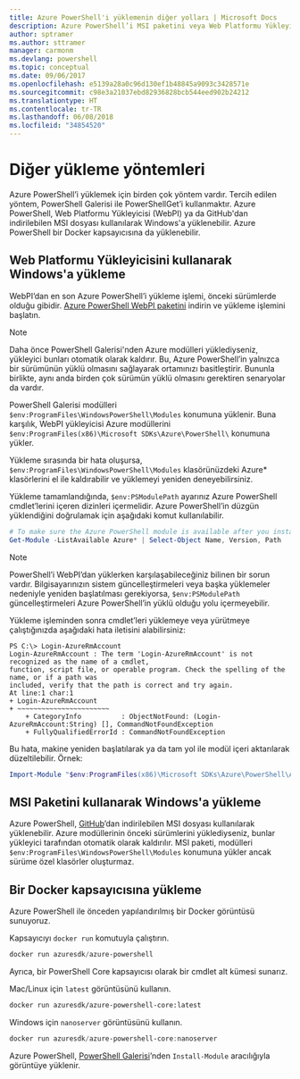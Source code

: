 ```yaml
---
title: Azure PowerShell'i yüklemenin diğer yolları | Microsoft Docs
description: Azure PowerShell’i MSI paketini veya Web Platformu Yükleyicisi’ni kullanarak yükleme.
author: sptramer
ms.author: sttramer
manager: carmonm
ms.devlang: powershell
ms.topic: conceptual
ms.date: 09/06/2017
ms.openlocfilehash: e5139a28a0c96d130ef1b48845a9093c3428571e
ms.sourcegitcommit: c98e3a21037ebd82936828bcb544eed902b24212
ms.translationtype: HT
ms.contentlocale: tr-TR
ms.lasthandoff: 06/08/2018
ms.locfileid: "34854520"
---
```

# <a name="other-installation-methods"></a>Diğer yükleme yöntemleri

Azure PowerShell’i yüklemek için birden çok yöntem vardır. Tercih edilen yöntem, PowerShell Galerisi ile PowerShellGet’i kullanmaktır. Azure PowerShell, Web Platformu Yükleyicisi (WebPI) ya da GitHub'dan indirilebilen MSI dosyası kullanılarak Windows'a yüklenebilir. Azure PowerShell bir Docker kapsayıcısına da yüklenebilir.

## <a name="install-on-windows-using-the-web-platform-installer"></a>Web Platformu Yükleyicisini kullanarak Windows'a yükleme

WebPI’dan en son Azure PowerShell’i yükleme işlemi, önceki sürümlerde olduğu gibidir.
[Azure PowerShell WebPI paketini](http://aka.ms/webpi-azps) indirin ve yükleme işlemini başlatın.

> [!NOTE]
> Daha önce PowerShell Galerisi'nden Azure modülleri yüklediyseniz, yükleyici bunları otomatik olarak kaldırır. Bu, Azure PowerShell’in yalnızca bir sürümünün yüklü olmasını sağlayarak ortamınızı basitleştirir. Bununla birlikte, aynı anda birden çok sürümün yüklü olmasını gerektiren senaryolar da vardır.
>
> PowerShell Galerisi modülleri `$env:ProgramFiles\WindowsPowerShell\Modules` konumuna yüklenir. Buna karşılık, WebPI yükleyicisi Azure modüllerini `$env:ProgramFiles(x86)\Microsoft SDKs\Azure\PowerShell\` konumuna yükler.
>
> Yükleme sırasında bir hata oluşursa, `$env:ProgramFiles\WindowsPowerShell\Modules` klasörünüzdeki Azure* klasörlerini el ile kaldırabilir ve yüklemeyi yeniden deneyebilirsiniz.

Yükleme tamamlandığında, `$env:PSModulePath` ayarınız Azure PowerShell cmdlet’lerini içeren dizinleri içermelidir. Azure PowerShell’in düzgün yüklendiğini doğrulamak için aşağıdaki komut kullanılabilir.

```powershell
# To make sure the Azure PowerShell module is available after you install
Get-Module -ListAvailable Azure* | Select-Object Name, Version, Path
```

> [!NOTE]
> PowerShell’i WebPI’dan yüklerken karşılaşabileceğiniz bilinen bir sorun vardır. Bilgisayarınızın sistem güncelleştirmeleri veya başka yüklemeler nedeniyle yeniden başlatılması gerekiyorsa, `$env:PSModulePath` güncelleştirmeleri Azure PowerShell’in yüklü olduğu yolu içermeyebilir.

Yükleme işleminden sonra cmdlet’leri yüklemeye veya yürütmeye çalıştığınızda aşağıdaki hata iletisini alabilirsiniz:

```
PS C:\> Login-AzureRmAccount
Login-AzureRmAccount : The term 'Login-AzureRmAccount' is not recognized as the name of a cmdlet,
function, script file, or operable program. Check the spelling of the name, or if a path was
included, verify that the path is correct and try again.
At line:1 char:1
+ Login-AzureRmAccount
+ ~~~~~~~~~~~~~~~~~~~~~~~
    + CategoryInfo          : ObjectNotFound: (Login-AzureRmAccount:String) [], CommandNotFoundException
    + FullyQualifiedErrorId : CommandNotFoundException
```

Bu hata, makine yeniden başlatılarak ya da tam yol ile modül içeri aktarılarak düzeltilebilir. Örnek:

```powershell
Import-Module "$env:ProgramFiles(x86)\Microsoft SDKs\Azure\PowerShell\AzureRM.psd1"
```

## <a name="install-on-windows-using-the-msi-package"></a>MSI Paketini kullanarak Windows'a yükleme

Azure PowerShell, [GitHub](https://github.com/Azure/azure-powershell/releases/latest)’dan indirilebilen MSI dosyası kullanılarak yüklenebilir. Azure modüllerinin önceki sürümlerini yüklediyseniz, bunlar yükleyici tarafından otomatik olarak kaldırılır. MSI paketi, modülleri `$env:ProgramFiles\WindowsPowerShell\Modules` konumuna yükler ancak sürüme özel klasörler oluşturmaz.

## <a name="install-in-a-docker-container"></a>Bir Docker kapsayıcısına yükleme

Azure PowerShell ile önceden yapılandırılmış bir Docker görüntüsü sunuyoruz.

Kapsayıcıyı `docker run` komutuyla çalıştırın.

```powershell
docker run azuresdk/azure-powershell
```

Ayrıca, bir PowerShell Core kapsayıcısı olarak bir cmdlet alt kümesi sunarız.

Mac/Linux için `latest` görüntüsünü kullanın.

```bash
docker run azuresdk/azure-powershell-core:latest
```

Windows için `nanoserver` görüntüsünü kullanın.

```powershell
docker run azuresdk/azure-powershell-core:nanoserver
```

Azure PowerShell, [PowerShell Galerisi](https://www.powershellgallery.com/)’nden `Install-Module` aracılığıyla görüntüye yüklenir.
